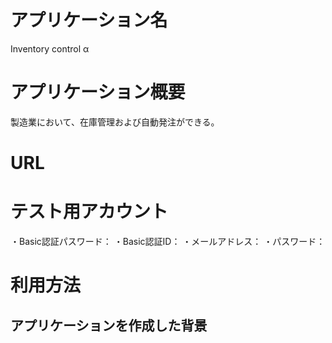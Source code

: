 # アプリケーション名
Inventory control α

# アプリケーション概要
製造業において、在庫管理および自動発注ができる。

# URL

# テスト用アカウント
・Basic認証パスワード：
・Basic認証ID：
・メールアドレス：
・パスワード：

# 利用方法
## アプリケーションを作成した背景

